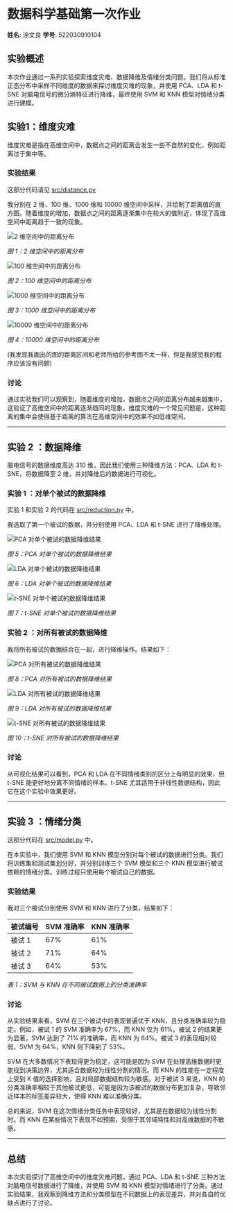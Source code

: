 # 数据科学基础第一次作业

**姓名**: 涂文良
**学号**: 522030910104

## 实验概述

本次作业通过一系列实验探索维度灾难、数据降维及情绪分类问题。我们将从标准正态分布中采样不同维度的数据来探讨维度灾难的现象，并使用 PCA、LDA 和 t-SNE 对脑电信号的微分熵特征进行降维，最终使用 SVM 和 KNN 模型对情绪分类进行建模。

## 实验1：维度灾难

维度灾难是指在高维空间中，数据点之间的距离会发生一些不自然的变化，例如距离过于集中等。

### 实验结果

这部分代码请见 [src/distance.py](src/distance.py)

我分别在 2 维、100 维、1000 维和 10000 维空间中采样，并绘制了距离值的直方图。随着维度的增加，数据点之间的距离逐渐集中在较大的值附近，体现了高维空间中距离趋于一致的现象。

![2 维空间中的距离分布](assets/histogram_dim_2.png)

*图 1：2 维空间中的距离分布*

![100 维空间中的距离分布](assets/histogram_dim_100.png)

*图 2：100 维空间中的距离分布*

![1000 维空间中的距离分布](assets/histogram_dim_1000.png)

*图 3：1000 维空间中的距离分布*

![10000 维空间中的距离分布](assets/histogram_dim_10000.png)

*图 4：10000 维空间中的距离分布*

(我发现我画出的图的距离区间和老师所给的参考图不太一样，但是我感觉我的程序应该没有问题)

### 讨论

通过实验我们可以观察到，随着维度的增加，数据点之间的距离分布越来越集中，这验证了高维空间中的距离逐渐趋同的现象。维度灾难的一个常见问题是，这种距离的集中会使得基于距离的算法在高维空间中的效果不如低维空间。

---

## 实验 2 ：数据降维

脑电信号的数据维度高达 310 维，因此我们使用三种降维方法：PCA、LDA 和 t-SNE，将数据降至 2 维，并对降维后的数据进行可视化。

### 实验 1 ：对单个被试的数据降维

实验 1 和实验 2 的代码在 [src/reduction.py](src/reduction.py) 中。

我选取了第一个被试的数据，并分别使用 PCA、LDA 和 t-SNE 进行了降维处理。

![PCA 对单个被试的数据降维结果](assets/subject_1_PCA.png)

*图 5：PCA 对单个被试的数据降维结果*

![LDA 对单个被试的数据降维结果](assets/subject_1_LDA.png)

*图 6：LDA 对单个被试的数据降维结果*

![t-SNE 对单个被试的数据降维结果](assets/subject_1_TSNE.png)

*图 7：t-SNE 对单个被试的数据降维结果*

### 实验 2 ：对所有被试的数据降维

我将所有被试的数据结合在一起，进行降维操作。结果如下：

![PCA 对所有被试的数据降维结果](assets/all_subjects_PCA.png)

*图 8：PCA 对所有被试的数据降维结果*

![LDA 对所有被试的数据降维结果](assets/all_subjects_LDA.png)

*图 9：LDA 对所有被试的数据降维结果*

![t-SNE 对所有被试的数据降维结果](assets/all_subjects_TSNE.png)

*图 10：t-SNE 对所有被试的数据降维结果*

### 讨论

从可视化结果可以看到，PCA 和 LDA 在不同情绪类别的区分上有明显的效果，但 t-SNE 能更好地分离不同情绪的样本。t-SNE 尤其适用于非线性数据结构，因此它在这个实验中效果更好。

---

## 实验 3 ：情绪分类

这部分代码在 [src/model.py](src/model.py) 中。

在本实验中，我们使用 SVM 和 KNN 模型分别对每个被试的数据进行分类。我们将训练集和测试集划分好，并分别训练三个 SVM 模型和三个 KNN 模型进行被试依赖的情绪分类。训练过程只使用每个被试自己的数据。

### 实验结果

我对三个被试分别使用 SVM 和 KNN 进行了分类，结果如下：

| 被试编号 | SVM 准确率 | KNN 准确率 |
|---------|------------|------------|
| 被试 1  | 67\%       | 61\%       |
| 被试 2  | 71\%       | 64\%       |
| 被试 3  | 64\%       | 53\%       |

*表 1：SVM 与 KNN 在不同被试数据上的分类准确率*

### 讨论

从实验结果来看，SVM 在三个被试中的表现普遍优于 KNN，且分类准确率较为稳定。例如，被试 1 的 SVM 准确率为 67%，而 KNN 仅为 61%。被试 2 的结果更为显著，SVM 达到了 71% 的准确率，而 KNN 为 64%。被试 3 的表现相对较弱，SVM 为 64%，KNN 则下降到了 53%。

SVM 在大多数情况下表现得更为稳定，这可能是因为 SVM 在处理高维数据时更能找到决策边界，尤其适合数据较为线性分割的情况。而 KNN 的性能在一定程度上受到 K 值的选择影响，且对局部数据结构较为敏感。对于被试 3 来说，KNN 的分类准确率相较于其他被试更低，可能是因为该被试的数据分布更加复杂，导致邻近样本的标签差异较大，使得 KNN 难以准确分类。

总的来说，SVM 在这次情绪分类任务中表现较好，尤其是在数据较为线性分割时。而 KNN 在某些情况下表现不如预期，受限于其邻域特性和对高维数据的不敏感。

---

## 总结

本次实验探讨了高维空间中的维度灾难问题，通过 PCA、LDA 和 t-SNE 三种方法对脑电信号数据进行了降维，并使用 SVM 和 KNN 模型对情绪进行了分类。通过实验结果，我观察到降维方法和分类模型在不同数据上的表现差异，并对各自的优缺点进行了讨论。
